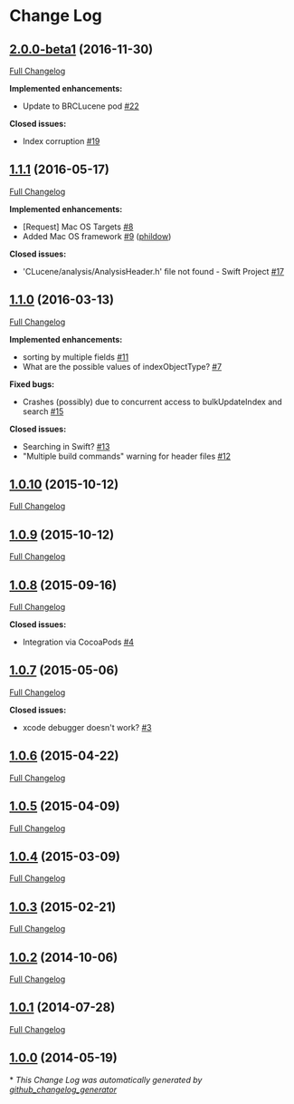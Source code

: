 # Change Log

## [2.0.0-beta1](https://github.com/Blue-Rocket/BRFullTextSearch/tree/2.0.0-beta1) (2016-11-30)
[Full Changelog](https://github.com/Blue-Rocket/BRFullTextSearch/compare/1.1.1...2.0.0-beta1)

**Implemented enhancements:**

- Update to BRCLucene pod [\#22](https://github.com/Blue-Rocket/BRFullTextSearch/issues/22)

**Closed issues:**

- Index corruption [\#19](https://github.com/Blue-Rocket/BRFullTextSearch/issues/19)

## [1.1.1](https://github.com/Blue-Rocket/BRFullTextSearch/tree/1.1.1) (2016-05-17)
[Full Changelog](https://github.com/Blue-Rocket/BRFullTextSearch/compare/1.1.0...1.1.1)

**Implemented enhancements:**

- \[Request\] Mac OS Targets [\#8](https://github.com/Blue-Rocket/BRFullTextSearch/issues/8)
- Added Mac OS framework [\#9](https://github.com/Blue-Rocket/BRFullTextSearch/pull/9) ([phildow](https://github.com/phildow))

**Closed issues:**

- 'CLucene/analysis/AnalysisHeader.h' file not found - Swift Project [\#17](https://github.com/Blue-Rocket/BRFullTextSearch/issues/17)

## [1.1.0](https://github.com/Blue-Rocket/BRFullTextSearch/tree/1.1.0) (2016-03-13)
[Full Changelog](https://github.com/Blue-Rocket/BRFullTextSearch/compare/1.0.10...1.1.0)

**Implemented enhancements:**

- sorting by multiple fields [\#11](https://github.com/Blue-Rocket/BRFullTextSearch/issues/11)
- What are the possible values of indexObjectType? [\#7](https://github.com/Blue-Rocket/BRFullTextSearch/issues/7)

**Fixed bugs:**

- Crashes \(possibly\) due to concurrent access to bulkUpdateIndex and search [\#15](https://github.com/Blue-Rocket/BRFullTextSearch/issues/15)

**Closed issues:**

- Searching in Swift? [\#13](https://github.com/Blue-Rocket/BRFullTextSearch/issues/13)
- "Multiple build commands" warning for header files [\#12](https://github.com/Blue-Rocket/BRFullTextSearch/issues/12)

## [1.0.10](https://github.com/Blue-Rocket/BRFullTextSearch/tree/1.0.10) (2015-10-12)
[Full Changelog](https://github.com/Blue-Rocket/BRFullTextSearch/compare/1.0.9...1.0.10)

## [1.0.9](https://github.com/Blue-Rocket/BRFullTextSearch/tree/1.0.9) (2015-10-12)
[Full Changelog](https://github.com/Blue-Rocket/BRFullTextSearch/compare/1.0.8...1.0.9)

## [1.0.8](https://github.com/Blue-Rocket/BRFullTextSearch/tree/1.0.8) (2015-09-16)
[Full Changelog](https://github.com/Blue-Rocket/BRFullTextSearch/compare/1.0.7...1.0.8)

**Closed issues:**

- Integration via CocoaPods [\#4](https://github.com/Blue-Rocket/BRFullTextSearch/issues/4)

## [1.0.7](https://github.com/Blue-Rocket/BRFullTextSearch/tree/1.0.7) (2015-05-06)
[Full Changelog](https://github.com/Blue-Rocket/BRFullTextSearch/compare/1.0.6...1.0.7)

**Closed issues:**

- xcode debugger doesn't work? [\#3](https://github.com/Blue-Rocket/BRFullTextSearch/issues/3)

## [1.0.6](https://github.com/Blue-Rocket/BRFullTextSearch/tree/1.0.6) (2015-04-22)
[Full Changelog](https://github.com/Blue-Rocket/BRFullTextSearch/compare/1.0.5...1.0.6)

## [1.0.5](https://github.com/Blue-Rocket/BRFullTextSearch/tree/1.0.5) (2015-04-09)
[Full Changelog](https://github.com/Blue-Rocket/BRFullTextSearch/compare/1.0.4...1.0.5)

## [1.0.4](https://github.com/Blue-Rocket/BRFullTextSearch/tree/1.0.4) (2015-03-09)
[Full Changelog](https://github.com/Blue-Rocket/BRFullTextSearch/compare/1.0.3...1.0.4)

## [1.0.3](https://github.com/Blue-Rocket/BRFullTextSearch/tree/1.0.3) (2015-02-21)
[Full Changelog](https://github.com/Blue-Rocket/BRFullTextSearch/compare/1.0.2...1.0.3)

## [1.0.2](https://github.com/Blue-Rocket/BRFullTextSearch/tree/1.0.2) (2014-10-06)
[Full Changelog](https://github.com/Blue-Rocket/BRFullTextSearch/compare/1.0.1...1.0.2)

## [1.0.1](https://github.com/Blue-Rocket/BRFullTextSearch/tree/1.0.1) (2014-07-28)
[Full Changelog](https://github.com/Blue-Rocket/BRFullTextSearch/compare/1.0.0...1.0.1)

## [1.0.0](https://github.com/Blue-Rocket/BRFullTextSearch/tree/1.0.0) (2014-05-19)


\* *This Change Log was automatically generated by [github_changelog_generator](https://github.com/skywinder/Github-Changelog-Generator)*